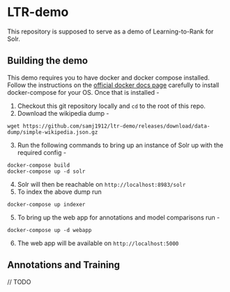 # LTR-demo

This repository is supposed to serve as a demo of Learning-to-Rank for Solr.

## Building the demo

This demo requires you to have docker and docker compose installed. Follow the instructions on the
[official docker docs page](https://docs.docker.com/compose/install/) carefully to install docker-compose
for your OS. Once that is installed -

1. Checkout this git repository locally and `cd` to the root of this repo.
2. Download the wikipedia dump -
```
wget https://github.com/samj1912/ltr-demo/releases/download/data-dump/simple-wikipedia.json.gz
```
3. Run the following commands to bring up an instance of Solr up with the required config -
```
docker-compose build
docker-compose up -d solr
```
4. Solr will then be reachable on `http://localhost:8983/solr`
4. To index the above dump run
```
docker-compose up indexer
```
5. To bring up the web app for annotations and model comparisons run -
```
docker-compose up -d webapp
```
6. The web app will be available on `http://localhost:5000`

## Annotations and Training

// TODO
